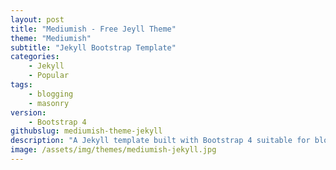 ```yaml
---
layout: post
title: "Mediumish - Free Jeyll Theme"
theme: "Mediumish"
subtitle: "Jekyll Bootstrap Template"          
categories:
    - Jekyll
    - Popular
tags:
    - blogging
    - masonry
version:
    - Bootstrap 4
githubslug: mediumish-theme-jekyll
description: "A Jekyll template built with Bootstrap 4 suitable for bloggers. Highly inspired by Medium's website layout."
image: /assets/img/themes/mediumish-jekyll.jpg
---
```

